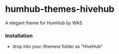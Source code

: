 # humhub-themes-hivehub
A elegant theme for HumHub by WAS

### Installation

- drop into your /themes/ folder as "HiveHub"
